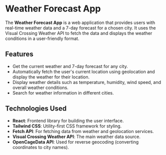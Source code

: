 # Weather Forecast App

The **Weather Forecast App** is a web application that provides users with real-time weather data and a 7-day forecast for a chosen city. It uses the Visual Crossing Weather API to fetch the data and displays the weather conditions in a user-friendly format.

## Features

- Get the current weather and 7-day forecast for any city.
- Automatically fetch the user's current location using geolocation and display the weather for their location.
- Display weather details such as temperature, humidity, wind speed, and overall weather conditions.
- Search for weather information in different cities.

## Technologies Used

- **React**: Frontend library for building the user interface.
- **Tailwind CSS**: Utility-first CSS framework for styling.
- **Fetch API**: For fetching data from weather and geolocation services.
- **Visual Crossing Weather API**: The main weather data source.
- **OpenCageData API**: Used for reverse geocoding (converting coordinates to city names).
